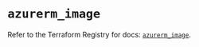 # `azurerm_image`

Refer to the Terraform Registry for docs: [`azurerm_image`](https://registry.terraform.io/providers/hashicorp/azurerm/3.106.1/docs/resources/image).
